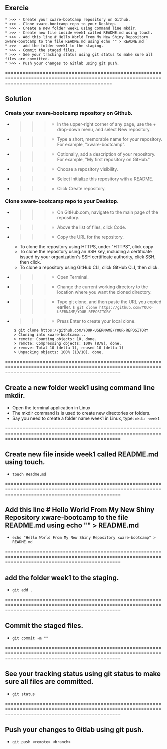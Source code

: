 ## Exercie
	* >>> - Create your xware-bootcamp repository on Github.
	* >>> - Clone xware-bootcamp repo to your Desktop.
	* >>> - Create a new folder week1 using command line mkdir.
	* >>> - Create new file inside week1 called README.md using touch.
	* >>> - Add this line # Hello World From My New Shiny Repository xware-bootcamp to the file README.md using echo "" > README.md
	* >>> - add the folder week1 to the staging.
	* >>> - Commit the staged files.
	* >>> - See your tracking status using git status to make sure all files are committed.
	* >>> - Push your changes to Gitlab using git push.






=================================================================================================================================================
## Solution



### Create your xware-bootcamp repository on Github.


* >>> - In the upper-right corner of any page, use the + drop-down menu, and select New repository.
* >>> - Type a short, memorable name for your repository. For example, "xware-bootcamp".
* >>> - Optionally, add a description of your repository. For example, "My first repository on GitHub."
* >>> - Choose a repository visibility.
* >>> - Select Initialize this repository with a README.
* >>> - Click Create repository.




### Clone xware-bootcamp repo to your Desktop.


* >>> - On GitHub.com, navigate to the main page of the repository.
* >>> - Above the list of files, click Code.
* >>> - Copy the URL for the repository.
	* To clone the repository using HTTPS, under "HTTPS", click copy
	* To clone the repository using an SSH key, including a certificate issued by your organization's SSH certificate authority, click SSH, then click.
	* To clone a repository using GitHub CLI, click GitHub CLI, then click.

* >>> - Open Terminal.
* >>> - Change the current working directory to the location where you want the cloned directory.
* >>> - Type git clone, and then paste the URL you copied earlier.
	`$ git clone https://github.com/YOUR-USERNAME/YOUR-REPOSITORY`
* >>> - Press Enter to create your local clone. 
	
```
	$ git clone https://github.com/YOUR-USERNAME/YOUR-REPOSITORY
	> Cloning into xware-bootcamp...
	> remote: Counting objects: 10, done.
	> remote: Compressing objects: 100% (8/8), done.
	> remove: Total 10 (delta 1), reused 10 (delta 1)
	> Unpacking objects: 100% (10/10), done.
```

====================================================================================================================================================
## Create a new folder week1 using command line mkdir.

* Open the terminal application in Linux
* The mkdir command is is used to create new directories or folders.
* Say you need to create a folder name week1 in Linux, type:
	`mkdir week1`



====================================================================================================================================================
## Create new file inside week1 called README.md using touch.

* `touch Readme.md`


====================================================================================================================================================
## Add this line # Hello World From My New Shiny Repository xware-bootcamp to the file README.md using echo "" > README.md
* `echo "Hello World From My New Shiny Repository xware-bootcamp" > README.md`



====================================================================================================================================================
## add the folder week1 to the staging.
* `git add .`


====================================================================================================================================================
## Commit the staged files.
* `git commit -m ""`

====================================================================================================================================================
## See your tracking status using git status to make sure all files are committed.
* `git status`

====================================================================================================================================================
## Push your changes to Gitlab using git push.
* `git push <remote> <branch>`



























